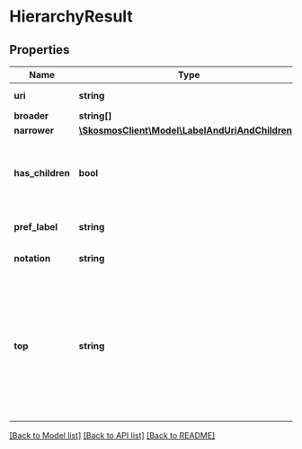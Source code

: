 # HierarchyResult

## Properties
Name | Type | Description | Notes
------------ | ------------- | ------------- | -------------
**uri** | **string** | URI of the concept | 
**broader** | **string[]** |  | [optional] 
**narrower** | [**\SkosmosClient\Model\LabelAndUriAndChildren[]**](LabelAndUriAndChildren.md) |  | [optional] 
**has_children** | **bool** | Indicates whether the concept has narrower concepts | 
**pref_label** | **string** | Preferred label of concept | 
**notation** | **string** | Notation code | [optional] 
**top** | **string** | This field is present if the current concept is a toplevel concept in the vocabulary and contains the concept scheme URI | [optional] 

[[Back to Model list]](../README.md#documentation-for-models) [[Back to API list]](../README.md#documentation-for-api-endpoints) [[Back to README]](../README.md)


